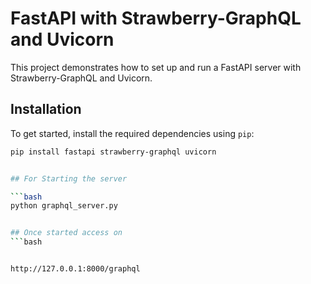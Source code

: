 # FastAPI with Strawberry-GraphQL and Uvicorn

This project demonstrates how to set up and run a FastAPI server with Strawberry-GraphQL and Uvicorn.

## Installation

To get started, install the required dependencies using `pip`:

```bash
pip install fastapi strawberry-graphql uvicorn


## For Starting the server

```bash
python graphql_server.py


## Once started access on
```bash


http://127.0.0.1:8000/graphql

